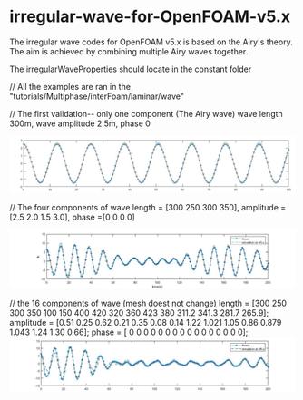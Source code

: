 # irregular-wave-for-OpenFOAM-v5.x
The irregular wave codes for OpenFOAM v5.x is based on the Airy's theory. The aim is achieved by combining multiple Airy waves together.

The irregularWaveProperties should locate in the constant folder

// All the examples are ran in the "tutorials/Multiphase/interFoam/laminar/wave"

// The first validation-- only one component (The Airy wave)
wave length 300m, wave amplitude 2.5m, phase 0 

![image](https://github.com/hhkbob/irregular-wave-for-OpenFOAM-v5.x/blob/master/RemeImage/Onecomponent.jpg)

// The four components of wave
   length = [300 250 300 350], amplitude = [2.5 2.0 1.5 3.0], phase =[0 0 0 0]

![image](https://github.com/hhkbob/irregular-wave-for-OpenFOAM-v5.x/blob/master/RemeImage/componet4.jpg)

// the 16 components of wave (mesh doest not change)
length = [300 250 300 350 100 150 400 420 320 360 423 380 311.2 341.3 281.7 265.9];
amplitude = [0.51 0.25 0.62 0.21 0.35 0.08 0.14 1.22 1.021 1.05 0.86 0.879 1.043 1.24 1.30 0.66];
phase = [ 0 0 0 0 0 0 0 0 0 0 0 0 0 0 0 0];
![image](https://github.com/hhkbob/irregular-wave-for-OpenFOAM-v5.x/blob/master/RemeImage/component16.jpg)
